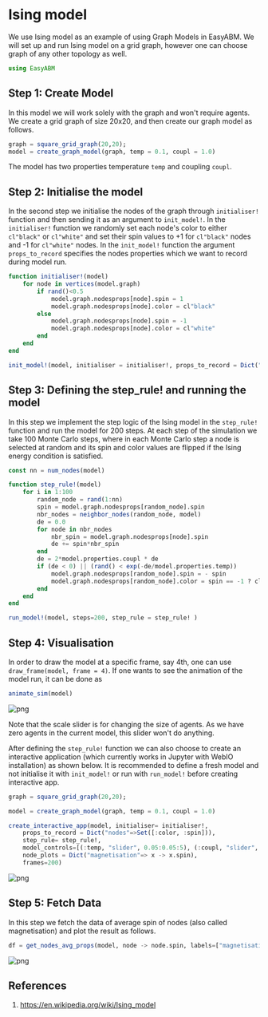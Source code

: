 
# Ising model

We use Ising model as an example of using Graph Models in EasyABM. We will set up and run Ising model on a grid graph, however one can choose graph of any other topology as well.

```julia
using EasyABM
```

## Step 1: Create Model

In this model we will work solely with the graph and won't require agents. We create a grid graph of size 20x20, and then create our graph model as follows. 

```julia
graph = square_grid_graph(20,20); 
model = create_graph_model(graph, temp = 0.1, coupl = 1.0)
```

The model has two properties temperature `temp` and coupling `coupl`. 

## Step 2: Initialise the model

In the second step we initialise the nodes of the graph through `initialiser!` function and then sending it as an argument to `init_model!`. In the `initialiser!` function we randomly set each node's color to either `cl"black"` or `cl"white"` and set their spin values to +1 for `cl"black"` nodes and -1 for `cl"white"` nodes. In the `init_model!` function the argument `props_to_record` specifies the nodes properties which we want to record during model run. 

```julia
function initialiser!(model)
    for node in vertices(model.graph)
        if rand()<0.5
            model.graph.nodesprops[node].spin = 1
            model.graph.nodesprops[node].color = cl"black"
        else
            model.graph.nodesprops[node].spin = -1
            model.graph.nodesprops[node].color = cl"white"
        end
    end
end

init_model!(model, initialiser = initialiser!, props_to_record = Dict("nodes"=>Set([:color, :spin])))
```

## Step 3: Defining the step_rule! and running the model

In this step we implement the step logic of the Ising model in the `step_rule!` function and run the model for 200 steps. At each step of the simulation we take 
100 Monte Carlo steps, where in each Monte Carlo step a node is selected at random and its spin and color values are flipped if the Ising energy condition is satisfied. 



```julia
const nn = num_nodes(model) 

function step_rule!(model)
    for i in 1:100
        random_node = rand(1:nn)
        spin = model.graph.nodesprops[random_node].spin
        nbr_nodes = neighbor_nodes(random_node, model)
        de = 0.0
        for node in nbr_nodes
            nbr_spin = model.graph.nodesprops[node].spin
            de += spin*nbr_spin
        end
        de = 2*model.properties.coupl * de
        if (de < 0) || (rand() < exp(-de/model.properties.temp))
            model.graph.nodesprops[random_node].spin = - spin
            model.graph.nodesprops[random_node].color = spin == -1 ? cl"black" : cl"white"
        end
    end
end

run_model!(model, steps=200, step_rule = step_rule! )
```

## Step 4: Visualisation

In order to draw the model at a specific frame, say 4th, one can use `draw_frame(model, frame = 4)`. If one wants to see the animation of the model run, it can be done as 

```julia
animate_sim(model)
```

![png](assets/Ising/IsingAnim1.png)

Note that the scale slider is for changing the size of agents. As we have zero agents in the current model, this slider won't do anything. 

After defining the `step_rule!` function we can also choose to create an interactive application (which currently works in Jupyter with WebIO installation) as shown below. It is recommended to define a fresh model and not initialise it with `init_model!` or run with `run_model!` before creating interactive app. 

```julia
graph = square_grid_graph(20,20); 

model = create_graph_model(graph, temp = 0.1, coupl = 1.0)

create_interactive_app(model, initialiser= initialiser!,
    props_to_record = Dict("nodes"=>Set([:color, :spin])),
    step_rule= step_rule!,
    model_controls=[(:temp, "slider", 0.05:0.05:5), (:coupl, "slider", 0.01:0.1:5)],
    node_plots = Dict("magnetisation"=> x -> x.spin),
    frames=200) 
```

![png](assets/Ising/IsingIntApp.png)




## Step 5: Fetch Data 

In this step we fetch the data of average spin of nodes (also called magnetisation) and plot the result as follows. 

```julia
df = get_nodes_avg_props(model, node -> node.spin, labels=["magnetisation"], plot_result = true)
```

![png](assets/Ising/IsingPlot1.png)

## References 
1) https://en.wikipedia.org/wiki/Ising_model




